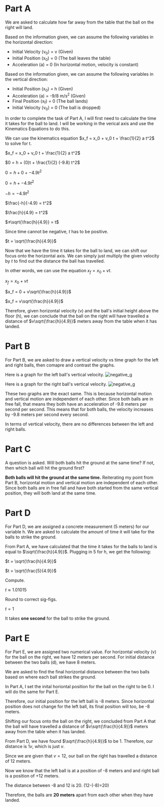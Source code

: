 # Part A
We are asked to calculate how far away from the table that the ball on the right will land.

Based on the information given, we can assume the following variables in the horizontal direction:
- Initial Velocity (v<sub>0</sub>) = v (Given)
- Initial Position (x<sub>0</sub>) = 0 (The ball leaves the table)
- Acceleration (a) = 0 (In horizontal motion, velocity is constant)

Based on the information given, we can assume the following variables in the vertical direction:
- Initial Position (x<sub>0</sub>) = h (Given)
- Acceleration (a) = -9/8 m/s<sup>2</sup> (Given)
- Final Position (x<sub>f</sub>) = 0 (The ball lands)
- Initial Velocity (v<sub>0</sub>) = 0 (The ball is dropped)

In order to complete the task of Part A, I will first need to calculate the time it takes for the ball to land. I will be working in the verical axis and use the Kinematics Equations to do this. 

We can use the kinematics equation $x_f = x_0 + v_0 t + \frac{1}{2} a t^2$ to solve for t.

$x_f = x_0 + v_0 t + \frac{1}{2} a t^2$

$0 = h + (0)t + \frac{1}{2} (-9.8) t^2$

$0 = h + 0 + -4.9 t^2$

$0 = h + -4.9 t^2$

$-h = -4.9 t^2$

$\frac{-h}{-4.9} = t^2$

$\frac{h}{4.9} = t^2$

$±\sqrt{\frac{h}{4.9}} = t$

Since time cannot be negative, $t$ has to be positive.

$t = \sqrt{\frac{h}{4.9}}$

Now that we have the time it takes for the ball to land, we can shift our focus onto the horizontal axis. We can simply just multiply the given velocity by $t$ to find out the distance the ball has travelled.

In other words, we can use the equation $x_f = x_0 + vt$.

$x_f = x_0 + vt$

$x_f = 0 + v\sqrt{\frac{h}{4.9}}$

$x_f = v\sqrt{\frac{h}{4.9}}$

Therefore, given horizontal velocity (v) and the ball's initial height above the floor (h), we can conclude that the ball on the right will have travelled a distance of $v\sqrt{\frac{h}{4.9}}$ meters away from the table when it has landed.

# Part B
For Part B, we are asked to draw a vertical velocity vs time graph for the left and right balls, then comapre and contrast the graphs.

Here is a graph for the left ball's vertical velocity.
![negative_g](https://github.com/user-attachments/assets/a79568c2-f47f-4170-82c3-de8c07d29d1b)

Here is a graph for the right ball's vertical velocity.
![negative_g](https://github.com/user-attachments/assets/a79568c2-f47f-4170-82c3-de8c07d29d1b)

These two graphs are the exact same. This is because horizontal motion and vertical motion are independent of each other. Since both balls are in free fall, that means they both have an acceleration of -9.8 meters per second per second. This means that for both balls, the velocity increases by -9.8 meters per second every second.

In terms of vertical velocity, there are no differences between the left and right balls.

# Part C
A question is asked. Will both balls hit the ground at the same time? If not, then which ball will hit the ground first?

**Both balls will hit the ground at the same time.** Reiterating my point from Part B, horizontal motion and vertical motion are independent of each other. Since both balls are in free fall and have both started from the same vertical position, they will both land at the same time.

# Part D
For Part D, we are assigned a concrete measurement (5 meters) for our variable h. We are asked to calculate the amount of time it will take for the balls to strike the ground.

From Part A, we have calculated that the time it takes for the balls to land is equal to $\sqrt{\frac{h}{4.9}}$. Plugging in 5 for h, we get the following:

$t = \sqrt{\frac{h}{4.9}}$

$t = \sqrt{\frac{5}{4.9}}$

Compute.

$t \approx 1.01015$

Round to correct sig-figs.

$t = 1$

It takes **one second** for the ball to strike the ground.

# Part E
For Part E, we are assigned two numerical value. For horizontal velocity (v) for the ball on the right, we have 12 meters per second. For initial distance between the two balls (d), we have 8 meters.

We are asked to find the final horizontal distance between the two balls based on where each ball strikes the ground.

In Part A, I set the inital horiontal position for the ball on the right to be 0. I will do the same for Part E. 

Therefore, our initial position for the left ball is -8 meters. Since horizontal position does not change for the left ball, its final position will too, be -8 meters.

Shifting our focus onto the ball on the right, we concluded from Part A that the ball will have travelled a distance of $v\sqrt{\frac{h}{4.9}}$ meters away from the table when it has landed. 

From Part D, we have found $\sqrt{\frac{h}{4.9}}$ to be 1. Therefore, our distance is $1v$, which is just $v$.

Since we are given that $v = 12$, our ball on the right has travelled a distance of 12 meters.

Now we know that the left ball is at a position of -8 meters and and right ball is a position of +12 meters.

The distance between -8 and 12 is 20. (12-(-8)=20)

Therefore, the balls are **20 meters** apart from each other when they have landed.
